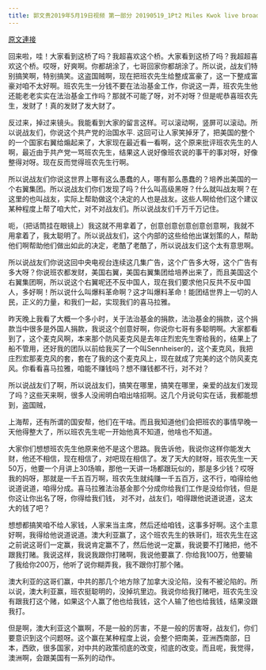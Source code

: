 ```yaml
---
title: 郭文贵2019年5月19日视频 第一部分 20190519_1Pt2 Miles Kwok live broadcast on Hudson River.
---
```


[原文連接](https://gnews.org/ThreadView/53482608)

回来啦，哇！大家看到这桥了吗？我超喜欢这个桥。大家看到这桥了吗？我超超喜欢这个桥。哎呀，好爽啊。你都胡涂了，七哥回家你都胡涂了。所以说，战友们特别搞笑啊，特别搞笑。这盗国贼啊，现在把班农先生给整成富豪了，这一下整成富豪对咱不太好啊。班农先生一分钱不要在法治基金工作，你说这一弄，班农先生他还能老老实实在法治基金工作吗？那就不可能了呀，对不对呀？但是呢恭喜班农先生，发财了！真的发财了发大财了。  


反过来，掉过来镜头。我能看到大家的留言这样。可以滚动啊，竖屏可以滚动。所以说战友们，你说这个共产党的治国水平. 这回可让人家笑掉牙了，把美国的整个的一个国家右翼给煽起来了，大家现在最近看一看啊，这个原来批评班农先生的人啊，最近由于共产党一骂班农先生，结果这人说好像班农说的事干的事对呀，好像整得对呀。现在反而觉得班农先生行啊。 


所以说战友们你说这世界上哪有这么愚蠢的人，哪有那么愚蠢的？培养出美国的一个右翼集团。所以说战友们你们发现了吗？什么叫高级黑呀？什么就叫战友啊？在这里的也叫战友，实际上帮助做这个决定的人也是战友。这些人啊给他们这个建议某种程度上帮了咱大忙，对不对战友们。所以说战友们千万千万记住。 


呃，（把话筒挂在眼镜上）我这就不用拿着了，创意创意创意创意创意啊，我就不用拿着了，我太聪明了。所以说战友们，这个内部的这些给他出谋划策的人，帮助他们啊帮助他们做出如此的决定，老酷了老酷了，所以说战友们这个太有意思啊。 


所以说战友们你说这回中央电视台连续这几集广告，这个广告多大呀，这个广告有多大呀？你说班农都发财，美国右翼，美国右翼集团给培养出来了，而且美国这个右翼集团啊，所以说这个右翼呢还不反中国人，现在我们要求他只反共不反中国人，多好啊！所以说什么叫爆料革命啊？这才叫爆料革命！能团结世界上一切的人民，正义的力量，和我们一起，实现我们的喜马拉雅。 


昨天晚上我看了大概一个多小时，关于法治基金的捐款，法治基金的捐款，这个捐款当中很多是外国人捐款，我说这个创意好啊，你说你七哥有多聪明啊。大家都看到了，这个麦克风啊，本来那个防风麦克风是去年庄烈宏先生寄给我的，结果上了船不管用，还好我的团队以前给我买了一个叫Sennheiser的，这个麦克风，我把庄烈宏那麦克风的套，套在了我的这个麦克风上，现在就成了完美的这个防风麦克风。你看看喜马拉雅，咱能不赚钱吗？想不赚钱都不行，对不对？  


所以说战友们了啊，所以说战友们，搞笑在哪里，搞笑在哪里，亲爱的战友们发现了吗？这些天来啊，很多人没闹明白咱出啥招啊。这几个月说句实在话，我都能想到，盗国贼，

上海帮，还有所谓的国安帮，他们在干啥。而且我知道他们会把班农的事情早晚一天他得整大了，所以班农先生呢一开始他真不知道，他啥也不知道。 


大家你们想想班农先生他原来他不是这个思路。我告诉他，我说你这样你能发大财，他还不相信，现在相信了，对吧现在相信了。发了天大的财呀，班农先生一天50万，他要一个月讲上30场嘛，那他一天讲一场都跟玩似的，那是多少钱？哎呀我的妈呀，那就是一千五百万啊，班农先生就纯赚一千五百万，这不行，咱得给他说道说道，咱得分成。喜马拉雅法治基金那个分成你给我们工作是没给你钱，但是你这让你出名了呀，你得给我们钱， 对不对，战友们，咱得跟他说道说道，这太大的钱了吧？ 


想想都搞笑咱不给人家钱，人家来当主席，然后还给咱钱，这事多好啊。这个主意好啊，我得给他说道说道。澳大利亚赢了，这个班农先生的铁哥们，班农先生在这之前说这哥们一定赢，我说肯定赢不了，然后他说一定赢，我说要不打赌把，他不跟我打赌。我说这样，我说我跟你打赌啊，我说他要赢了. 你给我100万，他要输了我给你200万，他听了说你糊弄我，我不跟你打那个赌。 


澳大利亚的这哥们赢，中共的那几个地方除了加拿大没沦陷，没有不被沦陷的。所以说，澳大利亚赢，班农挺聪明的，没掉坑里边。我说你给我打赌吧，班农先生没有跟我打这个赌，如果这个人赢了他也给我钱，这个人输了他也给我钱，结果没跟我打。 


但是啊，澳大利亚这个赢啊，不是一般的厉害，不是一般的厉害呀，战友们，你们要意识到这个问题呀。这个赢在某种程度上说，会整个把南美，亚洲西南部，日本，西欧，很多国家，对中共的政策彻底的改变，彻底的改变。而且呢，我觉得，澳洲啊，会跟美国有一系列的动作。

